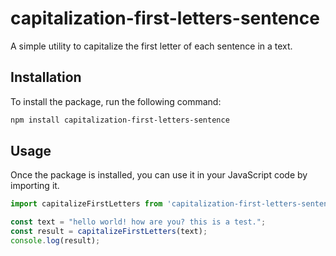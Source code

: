 # capitalization-first-letters-sentence

A simple utility to capitalize the first letter of each sentence in a text.

## Installation

To install the package, run the following command:

```bash
npm install capitalization-first-letters-sentence
```
## Usage
Once the package is installed, you can use it in your JavaScript code by importing it.

```javascript
import capitalizeFirstLetters from 'capitalization-first-letters-sentence';

const text = "hello world! how are you? this is a test.";
const result = capitalizeFirstLetters(text);
console.log(result);  
```
